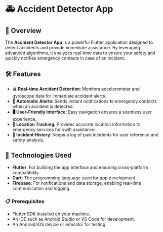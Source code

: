 # 🚑 Accident Detector App

## 🌟 Overview
The **Accident Detector App** is a powerful Flutter application designed to detect accidents and provide immediate assistance. By leveraging advanced algorithms, it analyzes real-time data to ensure your safety and quickly notifies emergency contacts in case of an incident.

## 🛠️ Features
- **📊 Real-time Accident Detection**: Monitors accelerometer and gyroscope data for immediate accident alerts.
- **🚨 Automatic Alerts**: Sends instant notifications to emergency contacts when an accident is detected.
- **🖥️ User-Friendly Interface**: Easy navigation ensures a seamless user experience.
- **📍 Location Tracking**: Provides accurate location information to emergency services for swift assistance.
- **📝 Incident History**: Keeps a log of past incidents for user reference and safety analysis.

## 🔧 Technologies Used
- **Flutter**: For building the app interface and ensuring cross-platform compatibility.
- **Dart**: The programming language used for app development.
- **Firebase**: For notifications and data storage, enabling real-time communication and logging.

### 📋 Prerequisites
- Flutter SDK installed on your machine.
- An IDE such as Android Studio or VS Code for development.
- An Android/iOS device or emulator for testing.
